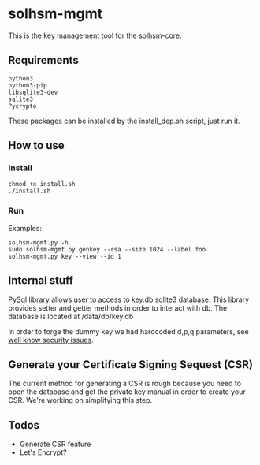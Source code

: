 # solhsm-mgmt
This is the key management tool for the solhsm-core.

## Requirements

    python3
    python3-pip
    libsqlite3-dev
    sqlite3
    Pycrypto

These packages can be installed by the install_dep.sh script, just run it.

## How to use

### Install

    chmod +x install.sh
    ./install.sh

### Run

Examples:

    solhsm-mgmt.py -h
    sudo solhsm-mgmt.py genkey --rsa --size 1024 --label foo
    solhsm-mgmt.py key --view --id 1

## Internal stuff

PySql library allows user to access to key.db sqlite3 database. This
library provides setter and getter methods in order to interact with db. The
database is located at /data/db/key.db

In order to forge the dummy key we had hardcoded d,p,q parameters, see
[well know security issues](https://github.com/jjungo/solhsm-core/wiki/Well-know-security-issues).

## Generate your Certificate Signing Sequest (CSR)
The current method for generating a CSR is rough because you need to open the
database and get the private key manual in order to create your CSR. We're working
on simplifying this step.

Todos
-----
* Generate CSR feature
* Let's Encrypt?
